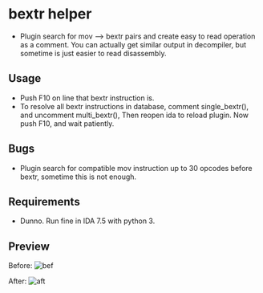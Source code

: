 # bextr helper
* Plugin search for mov --> bextr pairs and create easy to read operation as a comment. You can actually get similar output in decompiler, but sometime is just easier to read disassembly.

## Usage
* Push F10 on line that bextr instruction is.
* To resolve all bextr instructions in database, comment single_bextr(), and uncomment multi_bextr(), Then reopen ida to reload plugin. Now push F10, and wait patiently.

## Bugs
* Plugin search for compatible mov instruction up to 30 opcodes before bextr, sometime this is not enough.

## Requirements
* Dunno. Run fine in IDA 7.5 with python 3.

## Preview
Before:
![bef](https://user-images.githubusercontent.com/101417270/204716235-e93733cd-5211-40ed-b68f-b43e82ec52c2.jpg)

After:
![aft](https://user-images.githubusercontent.com/101417270/204716270-6288e454-d6b1-4383-9c89-0ea503b7e9c8.jpg)
